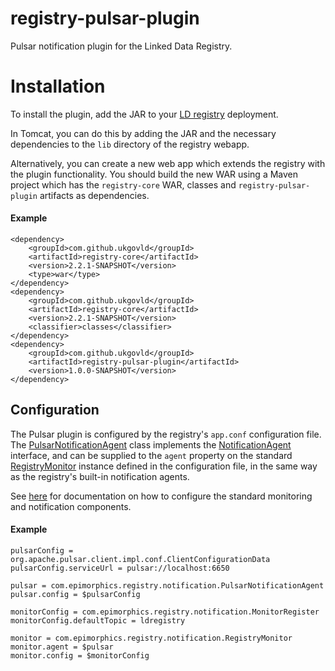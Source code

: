 # registry-pulsar-plugin
Pulsar notification plugin for the Linked Data Registry.

# Installation
To install the plugin, add the JAR to your [LD registry](https://github.com/UKGovLD/registry-core) deployment.

In Tomcat, you can do this by adding the JAR and the necessary dependencies to the `lib` directory of the registry webapp.

Alternatively, you can create a new web app which extends the registry with the plugin functionality.
You should build the new WAR using a Maven project which has the `registry-core` WAR, classes
and `registry-pulsar-plugin` artifacts as dependencies.
 
#### Example
```
<dependency>
    <groupId>com.github.ukgovld</groupId>
    <artifactId>registry-core</artifactId>
    <version>2.2.1-SNAPSHOT</version>
    <type>war</type>
</dependency>
<dependency>
    <groupId>com.github.ukgovld</groupId>
    <artifactId>registry-core</artifactId>
    <version>2.2.1-SNAPSHOT</version>
    <classifier>classes</classifier>
</dependency>
<dependency>
    <groupId>com.github.ukgovld</groupId>
    <artifactId>registry-pulsar-plugin</artifactId>
    <version>1.0.0-SNAPSHOT</version>
</dependency>
```

## Configuration

The Pulsar plugin is configured by the registry's `app.conf` configuration file.
The [PulsarNotificationAgent](https://github.com/UKGovLD/registry-pulsar-plugin/blob/master/src/main/java/com/epimorphics/registry/notification/PulsarNotificationAgent.java)
class implements the [NotificationAgent](https://github.com/UKGovLD/registry-core/blob/master/src/main/java/com/epimorphics/registry/notification/NotificationAgent.java)
interface,
and can be supplied to the `agent` property on the standard [RegistryMonitor](https://github.com/UKGovLD/registry-core/blob/master/src/main/java/com/epimorphics/registry/notification/RegistryMonitor.java)
instance defined in the configuration file,
in the same way as the registry's built-in notification agents.

See [here](https://github.com/UKGovLD/registry-core/wiki/Notification) for documentation on how to configure
the standard monitoring and notification components.

#### Example
```
pulsarConfig = org.apache.pulsar.client.impl.conf.ClientConfigurationData
pulsarConfig.serviceUrl = pulsar://localhost:6650

pulsar = com.epimorphics.registry.notification.PulsarNotificationAgent
pulsar.config = $pulsarConfig

monitorConfig = com.epimorphics.registry.notification.MonitorRegister
monitorConfig.defaultTopic = ldregistry

monitor = com.epimorphics.registry.notification.RegistryMonitor
monitor.agent = $pulsar
monitor.config = $monitorConfig
```